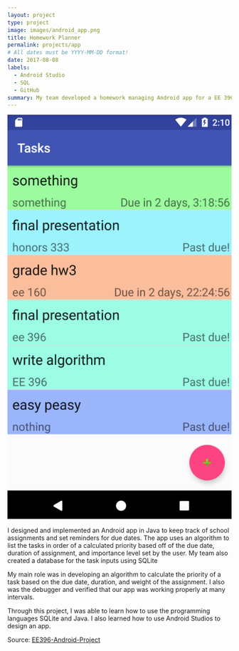 ```yaml
---
layout: project
type: project
image: images/android_app.png
title: Homework Planner
permalink: projects/app
# All dates must be YYYY-MM-DD format!
date: 2017-08-08
labels:
  - Android Studio
  - SQL
  - GitHub
summary: My team developed a homework managing Android app for a EE 396 project.
---
```

<img class="ui medium right floated rounded image" src="../images/app_full.png">

I designed and implemented an Android app in Java to keep track of school assignments and set reminders for due dates. The app uses an algorithm to list the tasks in order of a calculated priority based off of the due date, duration of assignment, and importance level set by the user. My team also created a database for the task inputs using SQLite

My main role was in developing an algorithm to calculate the priority of a task based on the due date, duration, and weight of the assignment. I also was the debugger and verified that our app was working properly at many intervals. 

Through this project, I was able to learn how to use the programming languages SQLite and Java. I also learned how to use Android Studios to design an app.

Source: <a href="https://github.com/EE396-Android-Project/Android-Project"><i class="large github icon "></i>EE396-Android-Project</a>

